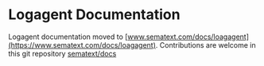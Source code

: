 # Logagent Documentation 

Logagent documentation moved to [www.sematext.com/docs/loagagent](https://www.sematext.com/docs/loagagent).
Contributions are welcome in this git repository [sematext/docs](https://github.com/sematext/docs)